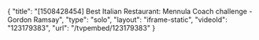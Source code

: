 {
    "title": "[1508428454] Best Italian Restaurant: Mennula Coach challenge - Gordon Ramsay",
    "type": "solo",
    "layout": "iframe-static",
    "videoId": "123179383",
    "url": "\/tvpembed\/123179383"
}